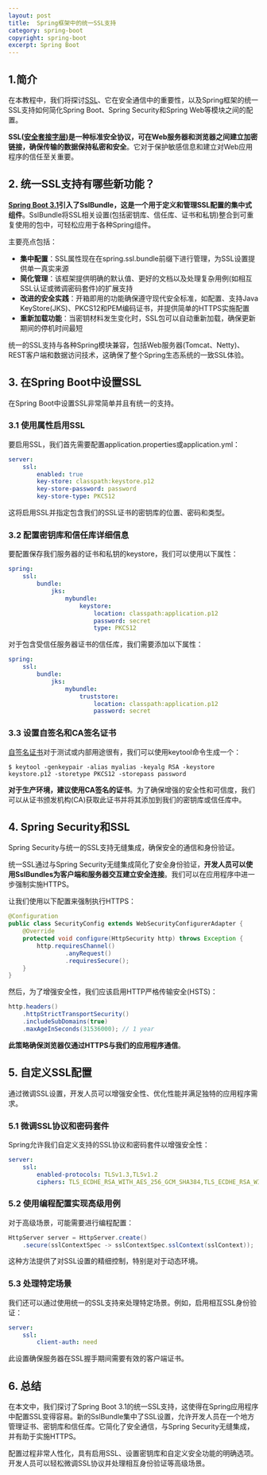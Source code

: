 ```yaml
---
layout: post
title:  Spring框架中的统一SSL支持
category: spring-boot
copyright: spring-boot
excerpt: Spring Boot
---
```


## 1.简介

在本教程中，我们将探讨[SSL](https://www.baeldung.com/java-ssl)、它在安全通信中的重要性，以及Spring框架的统一SSL支持如何简化Spring Boot、Spring Security和Spring Web等模块之间的配置。

**SSL([安全套接字层](https://www.baeldung.com/cs/ssl-vs-tls))是一种标准安全协议，可在Web服务器和浏览器之间建立加密链接，确保传输的数据保持私密和安全**。它对于保护敏感信息和建立对Web应用程序的信任至关重要。

## 2. 统一SSL支持有哪些新功能？

**[Spring Boot 3.1](https://docs.spring.io/spring-boot/reference/features/ssl.html#features.ssl)引入了SslBundle，这是一个用于定义和管理SSL配置的集中式组件**。SslBundle将SSL相关设置(包括密钥库、信任库、证书和私钥)整合到可重复使用的包中，可轻松应用于各种Spring组件。

主要亮点包括：

- **集中配置**：SSL属性现在在spring.ssl.bundle前缀下进行管理，为SSL设置提供单一真实来源
- **简化管理**：该框架提供明确的默认值、更好的文档以及处理复杂用例(如相互SSL认证或微调密码套件)的扩展支持
- **改进的安全实践**：开箱即用的功能确保遵守现代安全标准，如配置、支持Java KeyStore(JKS)、PKCS12和PEM编码证书，并提供简单的HTTPS实施配置
- **重新加载功能**：当密钥材料发生变化时，SSL包可以自动重新加载，确保更新期间的停机时间最短

统一的SSL支持与各种Spring模块兼容，包括Web服务器(Tomcat、Netty)、REST客户端和数据访问技术，这确保了整个Spring生态系统的一致SSL体验。

## 3. 在Spring Boot中设置SSL

在Spring Boot中设置SSL非常简单并且有统一的支持。

### 3.1 使用属性启用SSL

要启用SSL，我们首先需要配置application.properties或application.yml：

```yaml
server:
    ssl:
        enabled: true
        key-store: classpath:keystore.p12
        key-store-password: password
        key-store-type: PKCS12
```

这将启用SSL并指定包含我们的SSL证书的密钥库的位置、密码和类型。

### 3.2 配置密钥库和信任库详细信息

要配置保存我们服务器的证书和私钥的keystore，我们可以使用以下属性：

```yaml
spring:
    ssl:
        bundle:
            jks:
                mybundle:
                    keystore:
                        location: classpath:application.p12
                        password: secret
                        type: PKCS12
```

对于包含受信任服务器证书的信任库，我们需要添加以下属性：

```yaml
spring:
    ssl:
        bundle:
            jks:
                mybundle:
                    truststore:
                        location: classpath:application.p12
                        password: secret
```

### 3.3 设置自签名和CA签名证书

[自签名证书](https://www.baeldung.com/spring-boot-https-self-signed-certificate)对于测试或内部用途很有，我们可以使用keytool命令生成一个：

```shell
$ keytool -genkeypair -alias myalias -keyalg RSA -keystore keystore.p12 -storetype PKCS12 -storepass password
```

**对于生产环境，建议使用CA签名的证书**。为了确保增强的安全性和可信度，我们可以从证书颁发机构(CA)获取此证书并将其添加到我们的密钥库或信任库中。

## 4. Spring Security和SSL

Spring Security与统一的SSL支持无缝集成，确保安全的通信和身份验证。

统一SSL通过与Spring Security无缝集成简化了安全身份验证，**开发人员可以使用SslBundles为客户端和服务器交互建立安全连接**。我们可以在应用程序中进一步强制实施HTTPS。

让我们使用以下配置来强制执行HTTPS：

```java
@Configuration
public class SecurityConfig extends WebSecurityConfigurerAdapter {
    @Override
    protected void configure(HttpSecurity http) throws Exception {
        http.requiresChannel()
                .anyRequest()
                .requiresSecure();
    }
}
```

然后，为了增强安全性，我们应该启用HTTP严格传输安全(HSTS)：

```java
http.headers()
    .httpStrictTransportSecurity()
    .includeSubDomains(true)
    .maxAgeInSeconds(31536000); // 1 year
```

**此策略确保浏览器仅通过HTTPS与我们的应用程序通信**。

## 5. 自定义SSL配置

通过微调SSL设置，开发人员可以增强安全性、优化性能并满足独特的应用程序需求。

### 5.1 微调SSL协议和密码套件

Spring允许我们自定义支持的SSL协议和密码套件以增强安全性：

```yaml
server:
    ssl:
        enabled-protocols: TLSv1.3,TLSv1.2
        ciphers: TLS_ECDHE_RSA_WITH_AES_256_GCM_SHA384,TLS_ECDHE_RSA_WITH_AES_128_GCM_SHA256
```

### 5.2 使用编程配置实现高级用例

对于高级场景，可能需要进行编程配置：

```java
HttpServer server = HttpServer.create()
    .secure(sslContextSpec -> sslContextSpec.sslContext(sslContext));
```

这种方法提供了对SSL设置的精细控制，特别是对于动态环境。

### 5.3 处理特定场景

我们还可以通过使用统一的SSL支持来处理特定场景。例如，启用相互SSL身份验证：

```yaml
server:
    ssl:
        client-auth: need
```

此设置确保服务器在SSL握手期间需要有效的客户端证书。

## 6. 总结

在本文中，我们探讨了Spring Boot 3.1的统一SSL支持，这使得在Spring应用程序中配置SSL变得容易。新的SslBundle集中了SSL设置，允许开发人员在一个地方管理证书、密钥库和信任库。它简化了安全通信，与Spring Security无缝集成，并有助于实施HTTPS。

配置过程非常人性化，具有启用SSL、设置密钥库和自定义安全功能的明确选项。开发人员可以轻松微调SSL协议并处理相互身份验证等高级场景。